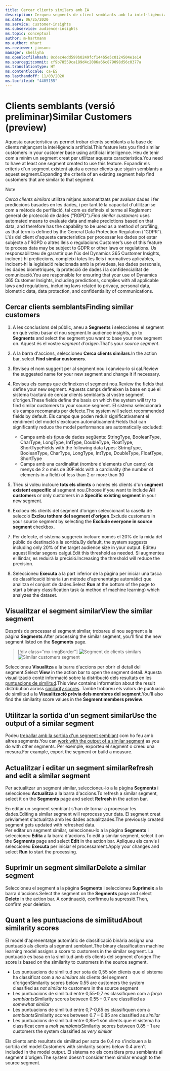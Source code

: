 ```yaml
---
title: Cercar clients similars amb IA
description: Cerqueu segments de client semblants amb la intel·ligència artificial.
ms.date: 06/25/2020
ms.service: customer-insights
ms.subservice: audience-insights
ms.topic: conceptual
author: m-hartmann
ms.author: mhart
ms.reviewer: jimsonc
manager: shellyha
ms.openlocfilehash: 8cdec4edd599b0249fcf144b5e5c0124504e1e14
ms.sourcegitcommit: cf9b78559ca189d4c2086a66c879098d56c0377a
ms.translationtype: HT
ms.contentlocale: ca-ES
ms.lasthandoff: 11/03/2020
ms.locfileid: "4405155"
---
```

# <a name="similar-customers-preview"></a><span data-ttu-id="98503-103">Clients semblants (versió preliminar)</span><span class="sxs-lookup"><span data-stu-id="98503-103">Similar Customers (preview)</span></span>

<span data-ttu-id="98503-104">Aquesta característica us permet trobar clients semblants a la base de clients mitjançant la intel·ligència artificial.</span><span class="sxs-lookup"><span data-stu-id="98503-104">This feature lets you find similar customers in your customer base using artificial intelligence.</span></span> <span data-ttu-id="98503-105">Heu de tenir com a mínim un segment creat per utilitzar aquesta característica.</span><span class="sxs-lookup"><span data-stu-id="98503-105">You need to have at least one segment created to use this feature.</span></span> <span data-ttu-id="98503-106">Expandir els criteris d'un segment existent ajuda a cercar clients que siguin semblants a aquest segment.</span><span class="sxs-lookup"><span data-stu-id="98503-106">Expanding the criteria of an existing segment help find customers that are similar to that segment.</span></span>

> [!NOTE]
> <span data-ttu-id="98503-107">*Cerca clients similars* utilitza mitjans automatitzats per avaluar dades i fer prediccions basades en les dades, i per tant té la capacitat d'utilitzar-se com a mètode de perfilació, tal com es defineix el terme al Reglament general de protecció de dades ("RGPD").</span><span class="sxs-lookup"><span data-stu-id="98503-107">*Find similar customers* uses automated means to evaluate data and make predictions based on that data, and therefore has the capability to be used as a method of profiling, as that term is defined by the General Data Protection Regulation (“GDPR”).</span></span> <span data-ttu-id="98503-108">L'ús del client d'aquesta característica per processar les dades pot estar subjecte a l'RGPD o altres lleis o regulacions.</span><span class="sxs-lookup"><span data-stu-id="98503-108">Customer’s use of this feature to process data may be subject to GDPR or other laws or regulations.</span></span> <span data-ttu-id="98503-109">Us responsabilitzeu de garantir que l'ús del Dynamics 365 Customer Insights, incloent-hi prediccions, compleixi totes les lleis i normatives aplicables, incloent-hi la legislació relacionada amb la privadesa, les dades personals, les dades biomètriques, la protecció de dades i la confidencialitat de comunicació.</span><span class="sxs-lookup"><span data-stu-id="98503-109">You are responsible for ensuring that your use of Dynamics 365 Customer Insights, including predictions, complies with all applicable laws and regulations, including laws related to privacy, personal data, biometric data, data protection, and confidentiality of communications.</span></span>

## <a name="finding-similar-customers"></a><span data-ttu-id="98503-110">Cercar clients semblants</span><span class="sxs-lookup"><span data-stu-id="98503-110">Finding similar customers</span></span>

1. <span data-ttu-id="98503-111">A les conclusions del públic, aneu a **Segments** i seleccioneu el segment en què voleu basar el nou segment.</span><span class="sxs-lookup"><span data-stu-id="98503-111">In audience insights, go to **Segments** and select the segment you want to base your new segment on.</span></span> <span data-ttu-id="98503-112">Aquest és el vostre *segment d'origen*.</span><span class="sxs-lookup"><span data-stu-id="98503-112">That's your *source segment*.</span></span>

1. <span data-ttu-id="98503-113">A la barra d'accions, seleccioneu **Cerca clients similars**.</span><span class="sxs-lookup"><span data-stu-id="98503-113">In the action bar, select **Find similar customers**.</span></span>

1. <span data-ttu-id="98503-114">Reviseu el nom suggerit per al segment nou i canvieu-lo si cal.</span><span class="sxs-lookup"><span data-stu-id="98503-114">Review the suggested name for your new segment and change it if necessary.</span></span>

1. <span data-ttu-id="98503-115">Reviseu els camps que defineixen el segment nou.</span><span class="sxs-lookup"><span data-stu-id="98503-115">Review the fields that define your new segment.</span></span> <span data-ttu-id="98503-116">Aquests camps defineixen la base en què el sistema tractarà de cercar clients semblants al vostre segment d'origen.</span><span class="sxs-lookup"><span data-stu-id="98503-116">These fields define the basis on which the system will try to find similar customers to your source segment.</span></span> <span data-ttu-id="98503-117">El sistema seleccionarà els camps recomanats per defecte.</span><span class="sxs-lookup"><span data-stu-id="98503-117">The system will select recommended fields by default.</span></span>
  <span data-ttu-id="98503-118">Els camps que poden reduir significativament el rendiment del model s'exclouen automàticament:</span><span class="sxs-lookup"><span data-stu-id="98503-118">Fields that can significantly reduce the model performance are automatically excluded:</span></span>
  
   - <span data-ttu-id="98503-119">Camps amb els tipus de dades següents: StringType, BooleanType, CharType, LongType, IntType, DoubleType, FloatType, ShortType</span><span class="sxs-lookup"><span data-stu-id="98503-119">Fields with the following data types: StringType, BooleanType, CharType, LongType, IntType, DoubleType, FloatType, ShortType</span></span>
   - <span data-ttu-id="98503-120">Camps amb una cardinalitat (nombre d'elements d'un camp) de menys de 2 o més de 30</span><span class="sxs-lookup"><span data-stu-id="98503-120">Fields with a cardinality (the number of elements in a field) of less than 2 or more than 30</span></span>

1. <span data-ttu-id="98503-121">Trieu si voleu incloure **tots els clients** o només els clients d'un **segment existent específic** al segment nou.</span><span class="sxs-lookup"><span data-stu-id="98503-121">Choose if you want to include **All customers** or only customers in a **Specific existing segment** in your new segment.</span></span>

1. <span data-ttu-id="98503-122">Excloeu els clients del segment d'origen seleccionant la casella de selecció **Exclou tothom del segment d'origen**.</span><span class="sxs-lookup"><span data-stu-id="98503-122">Exclude customers in your source segment by selecting the **Exclude everyone in source segment** checkbox.</span></span>

1. <span data-ttu-id="98503-123">Per defecte, el sistema suggereix incloure només el 20% de la mida del públic de destinació a la sortida.</span><span class="sxs-lookup"><span data-stu-id="98503-123">By default, the system suggests including only 20% of the target audience size in your output.</span></span> <span data-ttu-id="98503-124">Editeu aquest llindar segons calgui.</span><span class="sxs-lookup"><span data-stu-id="98503-124">Edit this threshold as needed.</span></span> <span data-ttu-id="98503-125">Si augmenteu el llindar, es reduirà la precisió.</span><span class="sxs-lookup"><span data-stu-id="98503-125">Increasing the threshold will reduce the precision.</span></span>

1. <span data-ttu-id="98503-126">Seleccioneu **Executa** a la part inferior de la pàgina per iniciar una tasca de classificació binària (un mètode d'aprenentatge automàtic) que analitza el conjunt de dades.</span><span class="sxs-lookup"><span data-stu-id="98503-126">Select **Run** at the bottom of the page to start a binary classification task (a method of machine learning) which analyzes the dataset.</span></span>

## <a name="view-the-similar-segment"></a><span data-ttu-id="98503-127">Visualitzar el segment similar</span><span class="sxs-lookup"><span data-stu-id="98503-127">View the similar segment</span></span>

<span data-ttu-id="98503-128">Després de processar el segment similar, trobareu el nou segment a la pàgina **Segments**.</span><span class="sxs-lookup"><span data-stu-id="98503-128">After processing the similar segment, you'll find the new segment listed on the **Segments** page.</span></span>

> [!div class="mx-imgBorder"]
> <span data-ttu-id="98503-129">![Segment de clients similars](media/expanded-segment.png "Segment de clients similars")</span><span class="sxs-lookup"><span data-stu-id="98503-129">![Similar customers segment](media/expanded-segment.png "Similar customers segment")</span></span>

<span data-ttu-id="98503-130">Seleccioneu **Visualitza** a la barra d'accions per obrir el detall del segment.</span><span class="sxs-lookup"><span data-stu-id="98503-130">Select **View** in the action bar to open the segment detail.</span></span> <span data-ttu-id="98503-131">Aquesta visualització conté informació sobre la distribució dels resultats en les [puntuacions de similitud](#about-similarity-scores).</span><span class="sxs-lookup"><span data-stu-id="98503-131">This view contains information about the result distribution across [similarity scores](#about-similarity-scores).</span></span> <span data-ttu-id="98503-132">També trobareu els valors de puntuació de similitud a la **Visualització prèvia dels membres del segment**.</span><span class="sxs-lookup"><span data-stu-id="98503-132">You'll also find the similarity score values in the **Segment members preview**.</span></span>

## <a name="use-the-output-of-a-similar-segment"></a><span data-ttu-id="98503-133">Utilitzar la sortida d'un segment similar</span><span class="sxs-lookup"><span data-stu-id="98503-133">Use the output of a similar segment</span></span>

<span data-ttu-id="98503-134">Podeu [treballar amb la sortida d'un segment semblant](segments.md) com ho feu amb altres segments.</span><span class="sxs-lookup"><span data-stu-id="98503-134">You can [work with the output of a similar segment](segments.md) as you do with other segments.</span></span> <span data-ttu-id="98503-135">Per exemple, exporteu el segment o creeu una mesura.</span><span class="sxs-lookup"><span data-stu-id="98503-135">For example, export the segment or build a measure.</span></span>

## <a name="refresh-and-edit-a-similar-segment"></a><span data-ttu-id="98503-136">Actualitzar i editar un segment similar</span><span class="sxs-lookup"><span data-stu-id="98503-136">Refresh and edit a similar segment</span></span>

<span data-ttu-id="98503-137">Per actualitzar un segment similar, seleccioneu-lo a la pàgina **Segments** i seleccioneu **Actualitza** a la barra d'accions.</span><span class="sxs-lookup"><span data-stu-id="98503-137">To refresh a similar segment, select it on the **Segments** page and select **Refresh** in the action bar.</span></span>

<span data-ttu-id="98503-138">En editar un segment semblant s'han de tornar a processar les dades.</span><span class="sxs-lookup"><span data-stu-id="98503-138">Editing a similar segment will reprocess your data.</span></span> <span data-ttu-id="98503-139">El segment creat prèviament s'actualitza amb les dades actualitzades.</span><span class="sxs-lookup"><span data-stu-id="98503-139">The previously created segment gets updated with refreshed data.</span></span>    
<span data-ttu-id="98503-140">Per editar un segment similar, seleccioneu-lo a la pàgina **Segments** i seleccioneu **Edita** a la barra d'accions.</span><span class="sxs-lookup"><span data-stu-id="98503-140">To edit a similar segment, select it on the **Segments** page and select **Edit** in the action bar.</span></span> <span data-ttu-id="98503-141">Apliqueu els canvis i seleccioneu **Executa** per iniciar el processament.</span><span class="sxs-lookup"><span data-stu-id="98503-141">Apply your changes and select **Run** to start the processing.</span></span>

## <a name="delete-a-similar-segment"></a><span data-ttu-id="98503-142">Suprimir un segment similar</span><span class="sxs-lookup"><span data-stu-id="98503-142">Delete a similar segment</span></span>

<span data-ttu-id="98503-143">Seleccioneu el segment a la pàgina **Segments** i seleccioneu **Suprimeix** a la barra d'accions.</span><span class="sxs-lookup"><span data-stu-id="98503-143">Select the segment on the **Segments** page and select **Delete** in the action bar.</span></span> <span data-ttu-id="98503-144">A continuació, confirmeu la supressió.</span><span class="sxs-lookup"><span data-stu-id="98503-144">Then, confirm your deletion.</span></span>

## <a name="about-similarity-scores"></a><span data-ttu-id="98503-145">Quant a les puntuacions de similitud</span><span class="sxs-lookup"><span data-stu-id="98503-145">About similarity scores</span></span>

<span data-ttu-id="98503-146">El model d'aprenentatge automàtic de classificació binària assigna una puntuació als clients al segment semblant.</span><span class="sxs-lookup"><span data-stu-id="98503-146">The binary classification machine learning model assigns a score to customers in the similar segment.</span></span> <span data-ttu-id="98503-147">La puntuació es basa en la similitud amb els clients del segment d'origen.</span><span class="sxs-lookup"><span data-stu-id="98503-147">The score is based on the similarity to customers in the source segment.</span></span>

- <span data-ttu-id="98503-148">Les puntuacions de similitud per sota de 0,55 són clients que el sistema ha classificat com a *no similars* als clients del segment d'origen</span><span class="sxs-lookup"><span data-stu-id="98503-148">Similarity scores below 0.55 are customers the system classified as *not similar* to customers in the source segment</span></span>
- <span data-ttu-id="98503-149">Les puntuacions de similitud entre 0,55-0,7 es classifiquen com a *força semblants*</span><span class="sxs-lookup"><span data-stu-id="98503-149">Similarity scores between 0.55 – 0.7 are classified as *somewhat similar*</span></span>
- <span data-ttu-id="98503-150">Les puntuacions de similitud entre 0,7-0,85 es classifiquen com a *semblants*</span><span class="sxs-lookup"><span data-stu-id="98503-150">Similarity scores between 0.7 – 0.85 are classified as *similar*</span></span>
- <span data-ttu-id="98503-151">Les puntuacions de similitud entre 0,85-1 són clients que el sistema ha classificat com a *molt semblants*</span><span class="sxs-lookup"><span data-stu-id="98503-151">Similarity scores between 0.85 – 1 are customers the system classified as *very similar*</span></span>

<span data-ttu-id="98503-152">Els clients amb resultats de similitud per sota de 0,4 no s'inclouen a la sortida del model.</span><span class="sxs-lookup"><span data-stu-id="98503-152">Customers with similarity scores below 0.4 aren't included in the model output.</span></span> <span data-ttu-id="98503-153">El sistema no els considera prou semblants al segment d'origen.</span><span class="sxs-lookup"><span data-stu-id="98503-153">The system doesn't consider them similar enough to the source segment.</span></span>
